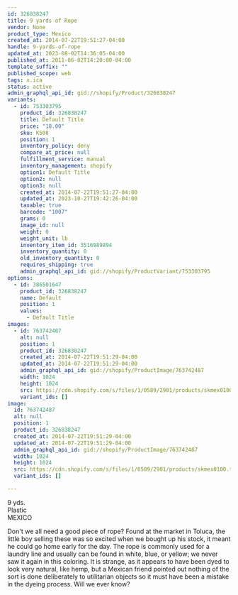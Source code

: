 ```yaml
---
id: 326838247
title: 9 yards of Rope
vendor: None
product_type: Mexico
created_at: 2014-07-22T19:51:27-04:00
handle: 9-yards-of-rope
updated_at: 2023-08-02T14:36:05-04:00
published_at: 2011-06-02T14:20:00-04:00
template_suffix: ""
published_scope: web
tags: x.ica
status: active
admin_graphql_api_id: gid://shopify/Product/326838247
variants:
  - id: 753303795
    product_id: 326838247
    title: Default Title
    price: "18.00"
    sku: K508
    position: 1
    inventory_policy: deny
    compare_at_price: null
    fulfillment_service: manual
    inventory_management: shopify
    option1: Default Title
    option2: null
    option3: null
    created_at: 2014-07-22T19:51:27-04:00
    updated_at: 2023-10-27T19:42:26-04:00
    taxable: true
    barcode: "1007"
    grams: 0
    image_id: null
    weight: 0
    weight_unit: lb
    inventory_item_id: 3516989894
    inventory_quantity: 0
    old_inventory_quantity: 0
    requires_shipping: true
    admin_graphql_api_id: gid://shopify/ProductVariant/753303795
options:
  - id: 386501647
    product_id: 326838247
    name: Default
    position: 1
    values:
      - Default Title
images:
  - id: 763742487
    alt: null
    position: 1
    product_id: 326838247
    created_at: 2014-07-22T19:51:29-04:00
    updated_at: 2014-07-22T19:51:29-04:00
    admin_graphql_api_id: gid://shopify/ProductImage/763742487
    width: 1024
    height: 1024
    src: https://cdn.shopify.com/s/files/1/0589/2901/products/skmex0100.tif.jpeg?v=1406073089
    variant_ids: []
image:
  id: 763742487
  alt: null
  position: 1
  product_id: 326838247
  created_at: 2014-07-22T19:51:29-04:00
  updated_at: 2014-07-22T19:51:29-04:00
  admin_graphql_api_id: gid://shopify/ProductImage/763742487
  width: 1024
  height: 1024
  src: https://cdn.shopify.com/s/files/1/0589/2901/products/skmex0100.tif.jpeg?v=1406073089
  variant_ids: []

---
```


9 yds.  
Plastic  
MEXICO

Don't we all need a good piece of rope? Found at the market in Toluca, the little boy selling these was so excited when we bought up his stock, it meant he could go home early for the day. The rope is commonly used for a laundry line and usually can be found in white, blue, or yellow; we never saw it again in this coloring. It is strange, as it appears to have been dyed to look very natural, like hemp, but a Mexican friend pointed out nothing of the sort is done deliberately to utilitarian objects so it must have been a mistake in the dyeing process. Will we ever know?